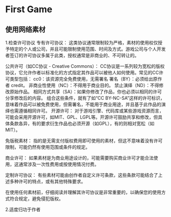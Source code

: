 # First Game

## 使用网络素材
1.检查许可协议
专有许可协议：
这类协议通常限制较为严格，素材的使用权仅授予特定的个人或公司，并且可能限制使用范围、时间及方式。游戏公司与个人开发者签订的许可协议多属于此类，授权通常是非商业的、不可转让的。

公共许可（如CC协议 - Creative Commons）：
CC协议是一系列较为宽松的版权协议，它允许作者以标准化的方式指定其作品可以被他人如何使用。常见的CC许可类型包括：
cc0：该资源完全免费使用，无需署名
署名（BY）：必须给出原作者 credit。
非商业性使用（NC）：不得用于商业目的。
禁止演绎（ND）：不得修改原始作品。
相同方式共享（SA）：如果你修改了作品，你也必须以相同的许可分享修改后的内容。 组合这些条件，就有了如“CC BY-NC-SA”这样的许可标识，意味着作品可以被免费使用，但需署名，不能用于商业用途，并且基于此作品的演绎也需遵循相同许可。
开源许可：
对于游戏引擎、代码库或某些游戏资源而言，可能会采用开源许可，如MIT、GPL、LGPL等。开源许可鼓励共享和修改，但具体条款各异，有的要求衍生作品也必须开源（如GPL），有的则相对宽松（如MIT）。

免版税素材：
指的是无需支付版权费用即可使用的素材，但这不意味着没有许可限制，可能仍然有使用范围或条件的规定。

商业许可：
如果素材是为商业用途设计的，可能需要购买商业许可才能合法使用，这通常涉及一次性费用或按使用情况付费。

定制许可协议：
有些素材可能由创作者自定义许可条款，这些条款可能结合了上述多种许可的特点，或有其他特殊要求。

在使用任何素材前，仔细阅读并理解其许可协议是非常重要的，以确保您的使用方式符合规定，避免侵犯版权。


2.适度归功于作者
